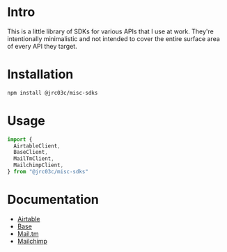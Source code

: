 # Intro

This is a little library of SDKs for various APIs that I use at work. They're intentionally minimalistic and not intended to cover the entire surface area of every API they target.

# Installation

```bash
npm install @jrc03c/misc-sdks
```

# Usage

```js
import {
  AirtableClient,
  BaseClient,
  MailTmClient,
  MailchimpClient,
} from "@jrc03c/misc-sdks"
```

# Documentation

- [Airtable](./src/airtable/readme.md)
- [Base](./src/base/readme.md)
- [Mail.tm](./src/mail-tm/readme.md)
- [Mailchimp](./src/mailchimp/readme.md)
